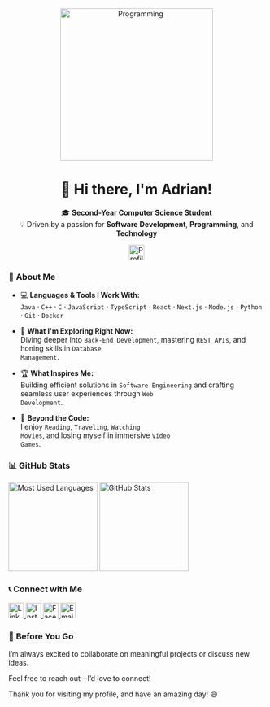 <div align="center">
  <img src="https://media0.giphy.com/media/v1.Y2lkPTc5MGI3NjExeXJwbjJxM3hvMXcwdnQxMGw4OWF0NnFybW9vMWMwbHRscmRpbG1tOCZlcD12MV9pbnRlcm5hbF9naWZfYnlfaWQmY3Q9Zw/o0vwzuFwCGAFO/giphy.gif" alt="Programming" width="300" />
  
  # 👋 Hi there, I'm **Adrian**!
  
  🎓 **Second-Year Computer Science Student**  
  💡 Driven by a passion for **Software Development**, **Programming**, and **Technology**  

  <img src="https://komarev.com/ghpvc/?username=AdrianMosnegutu&style=for-the-badge&color=blue&abbreviated=true" alt="Profile views" height="30"/>
</div>

### 🌟 **About Me**

- 💻 **Languages & Tools I Work With:**  
  <code>Java</code> · <code>C++</code> · <code>C</code> · <code>JavaScript</code> · <code>TypeScript</code> · <code>React</code>  · <code>Next.js</code> · <code>Node.js</code> · <code>Python</code> · <code>Git</code> · <code>Docker</code>
  
- 🌱 **What I'm Exploring Right Now:**  
  Diving deeper into <code>Back-End Development</code>, mastering <code>REST APIs</code>, and honing skills in <code>Database Management</code>.  

- 🏆 **What Inspires Me:**  
  Building efficient solutions in <code>Software Engineering</code> and crafting seamless user experiences through <code>Web Development</code>.  

- 🎨 **Beyond the Code:**  
  I enjoy <code>Reading</code>, <code>Traveling</code>, <code>Watching Movies</code>, and losing myself in immersive <code>Video Games</code>.

### 📊 **GitHub Stats**

<div>
  <img src="https://github-readme-stats.vercel.app/api/top-langs/?username=AdrianMosnegutu&layout=compact&theme=tokyonight&hide_border=true" alt="Most Used Languages" height="175"/>
  <img src="https://github-readme-stats.vercel.app/api?username=AdrianMosnegutu&show_icons=true&theme=tokyonight&hide_border=true" alt="GitHub Stats" height="175"/>
</div>

### 📞 **Connect with Me**

<div>
  <a href="https://www.linkedin.com/in/adrian-mosnegutu/" target="_blank">
    <img src="https://img.shields.io/badge/LinkedIn-%230077B5.svg?style=for-the-badge&logo=linkedin&logoColor=white" alt="LinkedIn" height="30"/>
  </a>
  <a href="https://www.instagram.com/adrian_mosnegutu/" target="_blank">
    <img src="https://img.shields.io/badge/Instagram-%23E4405F.svg?style=for-the-badge&logo=instagram&logoColor=white" alt="Instagram" height="30"/>
  </a>
  <a href="https://www.facebook.com/adrian.mosnegutu.7739" target="_blank">
    <img src="https://img.shields.io/badge/Facebook-%231877F2.svg?style=for-the-badge&logo=facebook&logoColor=white" alt="Facebook" height="30"/>
  </a>
  <a href="mailto:adrianmosnegutuioan@yahoo.com">
    <img src="https://img.shields.io/badge/Email-%236F1D8E.svg?style=for-the-badge&logo=gmail&logoColor=white" alt="Email" height="30"/>
  </a>
</div>

### 💬 **Before You Go**

<div>
I’m always excited to collaborate on meaningful projects or discuss new ideas.  
  
Feel free to reach out—I’d love to connect!  

Thank you for visiting my profile, and have an amazing day! 😄  
</div>
